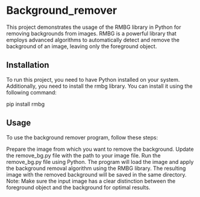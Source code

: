 # Background_remover

This project demonstrates the usage of the RMBG library in Python for removing backgrounds from images. RMBG is a powerful library that employs advanced algorithms to automatically detect and remove the background of an image, leaving only the foreground object.

## Installation
To run this project, you need to have Python installed on your system. Additionally, you need to install the rmbg library. You can install it using the following command:

pip install rmbg
## Usage
To use the background remover program, follow these steps:

Prepare the image from which you want to remove the background.
Update the remove_bg.py file with the path to your image file.
Run the remove_bg.py file using Python.
The program will load the image and apply the background removal algorithm using the RMBG library.
The resulting image with the removed background will be saved in the same directory.
Note: Make sure the input image has a clear distinction between the foreground object and the background for optimal results.

